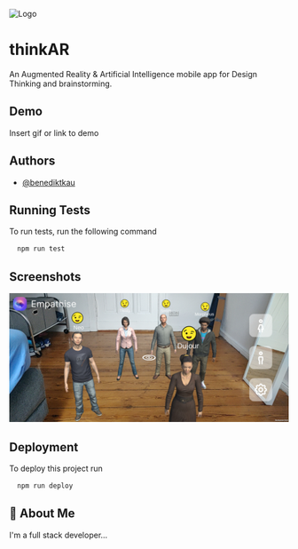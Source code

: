 
![Logo](https://dev-to-uploads.s3.amazonaws.com/uploads/articles/th5xamgrr6se0x5ro4g6.png)

    
# thinkAR

An Augmented Reality & Artificial Intelligence mobile app for Design Thinking and brainstorming.



## Demo

Insert gif or link to demo

  
## Authors

- [@benediktkau](https://www.github.com/benediktkau)

  
## Running Tests

To run tests, run the following command

```bash
  npm run test
```

  
## Screenshots

![App Screenshot](https://github.com/benediktkau/thinkAR/blob/main/res/screenshots/screenshot_avatars.jpg)

  
## Deployment

To deploy this project run

```bash
  npm run deploy
```

  
## 🚀 About Me
I'm a full stack developer...

  
